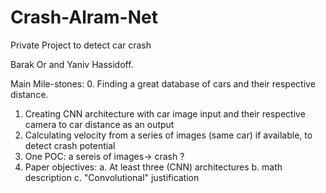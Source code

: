 # Crash-Alram-Net
Private Project to detect car crash 

Barak Or and Yaniv Hassidoff. 


Main Mile-stones:
0. Finding a great database of cars and their respective distance. 
1. Creating CNN architecture with car image input and their respective camera to car distance as an output
2. Calculating velocity from a series of images (same car) if available, to detect crash potential  
3. One POC: a sereis of images-> crash ?
4. Paper objectives:
  a. At least three (CNN) architectures
  b. math description
  c. "Convolutional" justification
